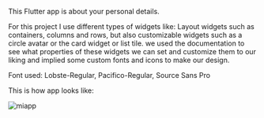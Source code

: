 This Flutter app is about your personal details.

For this project I use different types of widgets like: 
Layout widgets such as containers, columns and rows, but also customizable widgets such as a circle avatar or the card widget or list tile. 
we used the documentation to see what properties of these widgets we can set and customize them to our liking and implied some custom fonts and icons to make our design. 

Font used: Lobste-Regular, Pacifico-Regular, Source Sans Pro


This is how app looks like:

![miapp](https://user-images.githubusercontent.com/50953026/111799199-e6c40000-88f2-11eb-96a6-e70be17fdfc5.PNG)
